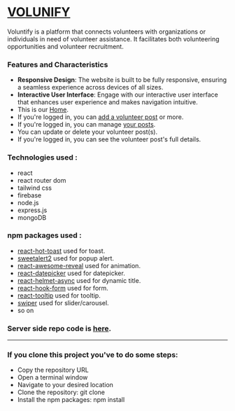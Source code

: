# [VOLUNIFY](https://volunify-2c546.web.app)

Voluntify is a platform that connects volunteers with organizations or individuals in need of volunteer assistance. It facilitates both volunteering opportunities and volunteer recruitment.

### Features and Characteristics

- **Responsive Design**: The website is built to be fully responsive, ensuring a seamless experience across devices of all sizes.
- **Interactive User Interface**: Engage with our interactive user interface that enhances user experience and makes navigation intuitive.
- This is our [Home](https://volunify-2c546.web.app).
- If you're logged in, you can [add a volunteer post](https://volunify-2c546.web.app/add-volunteer) or more.
- If you're logged in, you can manage [your posts](https://volunify-2c546.web.app/my-posts).
- You can update or delete your volunteer post(s).
- If you're logged in, you can see the volunteer post's full details.

### Technologies used :
- react
- react router dom
- tailwind css
- firebase
- node.js
- express.js
- mongoDB

### npm packages used :
- [react-hot-toast](https://react-hot-toast.com/) used for toast.
- [sweetalert2](https://sweetalert2.github.io/) used for popup alert.
- [react-awesome-reveal](https://www.npmjs.com/package/react-awesome-reveal) used for animation.
- [react-datepicker](https://reactdatepicker.com/) used for datepicker.
- [react-helmet-async](https://www.npmjs.com/package/react-helmet-async) used for dynamic title.
- [react-hook-form](https://react-hook-form.com/) used for form.
- [react-tooltip](https://react-tooltip.com/docs/getting-started) used for tooltip.
- [swiper](https://swiperjs.com/get-started) used for slider/carousel.
- so on

### Server side repo code is [here](https://github.com/mohsinahmedarfat/Volunify-server-side).
___

### If you clone this project you've to do some steps:
- Copy the repository URL
- Open a terminal window
- Navigate to your desired location
- Clone the repository: git clone <URL>
- Install the npm packages: npm install


